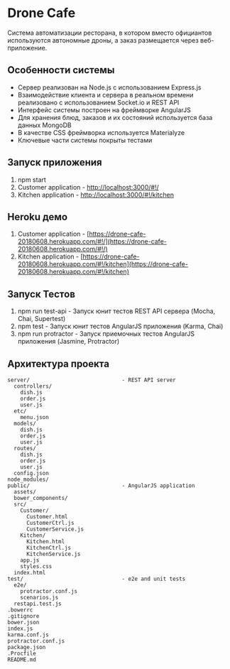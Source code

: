 # Drone Cafe

Система автоматизации ресторана, в котором вместо официантов используются автономные дроны, а заказ размещается через веб-приложение.

## Особенности системы

* Сервер реализован на Node.js с использованием Express.js
* Взаимодействие клиента и сервера в реальном времени реализовано с использованием Socket.io и REST API
* Интерфейс системы построен на фреймворке AngularJS
* Для хранения блюд, заказов и их состояний используется база данных MongoDB
* В качестве CSS фреймворка используется Materialyze
* Ключевые части системы покрыты тестами

## Запуск приложения

1. npm start
2. Customer application - [http://localhost:3000/#!/](http://localhost:3000/#!/)
3. Kitchen application - [http://localhost:3000/#!/kitchen](http://localhost:3000/#!/kitchen)

## Heroku демо

1. Customer application - [https://drone-cafe-20180608.herokuapp.com/#!/](https://drone-cafe-20180608.herokuapp.com/#!/)
2. Kitchen application - [https://drone-cafe-20180608.herokuapp.com/#!/kitchen](https://drone-cafe-20180608.herokuapp.com/#!/kitchen)

## Запуск Тестов

1. npm run test-api - Запуск юнит тестов REST API сервера (Mocha, Chai, Supertest)
2. npm test - Запуск юнит тестов AngularJS приложения (Karma, Chai)
3. npm run protractor - Запуск приемочных тестов AngularJS приложения (Jasmine, Protractor)

## Архитектура проекта

```
server/                             - REST API server
  controllers/
    dish.js
    order.js
    user.js
  etc/
    menu.json
  models/
    dish.js
    order.js
    user.js
  routes/
    dish.js
    order.js
    user.js
  config.json                                                  
node_modules/                    
public/                             - AngularJS application
  assets/                        
  bower_components/              
  src/                           
    Customer/               
      Customer.html         
      CustomerCtrl.js       
      CustomerService.js    
    Kitchen/
      Kitchen.html
      KitchenCtrl.js
      KitchenService.js
    app.js
    styles.css
  index.html    
test/                               - e2e and unit tests
  e2e/
    protractor.conf.js
    scenarios.js
  restapi.test.js
.bowerrc
.gitignore
bower.json   
index.js       
karma.conf.js             
protractor.conf.js               
package.json
.Procfile           
README.md
```

